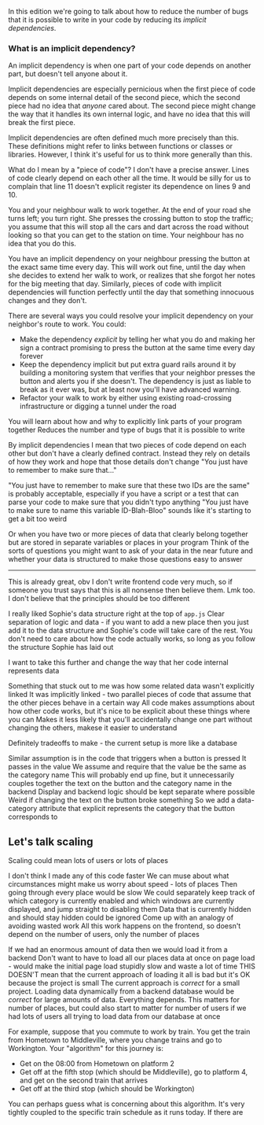 In this edition we're going to talk about how to reduce the number of bugs that it is possible to write in your code by reducing its *implicit dependencies*.

### What is an implicit dependency?

An implicit dependency is when one part of your code depends on another part, but doesn't tell anyone about it.

Implicit dependencies are especially pernicious when the first piece of code depends on some internal detail of the second piece, which the second piece had no idea that *anyone* cared about. The second piece might change the way that it handles its own internal logic, and have no idea that this will break the first piece.



Implicit dependencies are often defined much more precisely than this. These definitions might refer to links between functions or classes or libraries. However, I think it's useful for us to think more generally than this.

What do I mean by a "piece of code"? I don't have a precise answer. Lines of code clearly depend on each other all the time. It would be silly for us to complain that line 11 doesn't explicit register its dependence on lines 9 and 10.

You and your neighbour walk to work together. At the end of your road she turns left; you turn right. She presses the crossing button to stop the traffic; you assume that this will stop all the cars and dart across the road without looking so that you can get to the station on time. Your neighbour has no idea that you do this.

You have an implicit dependency on your neighbour pressing the button at the exact same time every day. This will work out fine, until the day when she decides to extend her walk to work, or realizes that she forgot her notes for the big meeting that day. Similarly, pieces of code with implicit dependencies will function perfectly until the day that something innocuous changes and they don't.

There are several ways you could resolve your implicit dependency on your neighbor's route to work. You could:

* Make the dependency *explicit* by telling her what you do and making her sign a contract promising to press the button at the same time every day forever
* Keep the dependency implicit but put extra guard rails around it by building a monitoring system that verifies that your neighbor presses the button and alerts you if she doesn't. The dependency is just as liable to break as it ever was, but at least now you'll have advanced warning.
* Refactor your walk to work by either using existing road-crossing infrastructure or digging a tunnel under the road





You will learn about how and why to explicitly link parts of your program together
Reduces the number and type of bugs that it is possible to write

By implicit dependencies I mean that two pieces of code depend on each other but don't have a clearly defined contract. Instead they rely on details of how they work and hope that those details don't change
"You just have to remember to make sure that..."

"You just have to remember to make sure that these two IDs are the same" is probably acceptable, especially if you have a script or a test that can parse your code to make sure that you didn't typo anything
"You just have to make sure to name this variable ID-Blah-Bloo" sounds like it's starting to get a bit too weird

Or when you have two or more pieces of data that clearly belong together but are stored in separate variables or places in your program
Think of the sorts of questions you might want to ask of your data in the near future and whether your data is structured to make those questions easy to answer

----

This is already great, obv
I don't write frontend code very much, so if someone you trust says that this is all nonsense then believe them. Lmk too.
I don't believe that the principles should be too different

I really liked Sophie's data structure right at the top of `app.js`
Clear separation of logic and data - if you want to add a new place then you just add it to the data structure and Sophie's code will take care of the rest. You don't need to care about how the code actually works, so long as you follow the structure Sophie has laid out

I want to take this further and change the way that her code internal represents data

Something that stuck out to me was how some related data wasn't explicitly linked
It was implicitly linked - two parallel pieces of code that assume that the other pieces behave in a certain way
All code makes assumptions about how other code works, but it's nice to be explicit about these things where you can
Makes it less likely that you'll accidentally change one part without changing the others, makese it easier to understand


Definitely tradeoffs to make - the current setup is more like a database



Similar assumption is in the code that triggers when a button is pressed
It passes in the value
We assume and require that the value be the same as the category name
This will probably end up fine, but it unnecessarily couples together the text on the button and the category name in the backend
Display and backend logic should be kept separate where possible
Weird if changing the text on the button broke something
So we add a data-category attribute that explicit represents the category that the button corresponds to


## Let's talk scaling

Scaling could mean lots of users or lots of places

I don't think I made any of this code faster
We can muse about what circumstances might make us worry about speed - lots of places
Then going through every place would be slow
We could separately keep track of which category is currently enabled and which windows are currently displayed, and jump straight to disabling them
Data that is currently hidden and should stay hidden could be ignored
Come up with an analogy of avoiding wasted work
All this work happens on the frontend, so doesn't depend on the number of users, only the number of places

If we had an enormous amount of data then we would load it from a backend
Don't want to have to load all our places data at once on page load - would make the initial page load stupidly slow and waste a lot of time
THIS DOESN'T mean that the current approach of loading it all is bad but it's OK because the project is small
The current approach is *correct* for a small project. Loading data dynamically from a backend database would be *correct* for large amounts of data. Everything depends.
This matters for number of places, but could also start to matter for number of users if we had lots of users all trying to load data from our database at once





For example, suppose that you commute to work by train. You get the train from Hometown to Middleville, where you change trains and go to Workington. Your "algorithm" for this journey is:

* Get on the 08:00 from Hometown on platform 2
* Get off at the fifth stop (which should be Middleville), go to platform 4, and get on the second train that arrives
* Get off at the third stop (which should be Workington)

You can perhaps guess what is concerning about this algorithm. It's very tightly coupled to the specific train schedule as it runs today. If there are 